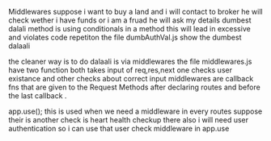 Middlewares
suppose i want to buy a land and i will contact to broker he will check wether i have funds or i am a fruad he will ask my details 
dumbest dalali method is using conditionals in a method this will lead in excessive and violates code repetiton 
the file dumbAuthVal.js show the dumbest dalaali 

the cleaner way is to do dalaali is via middlewares 
the file middlewares.js have two function both takes input of req,res,next one checks user existance and other checks about correct input
middlewares are callback fns that are given to the Request Methods after declaring routes and before the last callback .

app.use(); this is used when we need a middleware in every routes 
suppose their is another check is heart health checkup there also i will need user authentication so i can use that user check middleware in app.use
